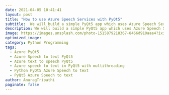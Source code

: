 ```yaml
---
date: 2021-04-05 10:41:41
layout: post
title: "How to use Azure Speech Services with PyQt5"
subtitle:  We will build a simple PyQt5 app which uses Azure Speech Services. We will unerstand how to add azure speech to text and text to speech in PyQt5 a app , use multithreading to prevent GUI freezing and more.
description: We will build a simple PyQt5 app which uses Azure Speech Services. We will unerstand how to add azure speech to text and text to speech in PyQt5 a app , use multithreading to prevent GUI freezing and more.   
image: https://images.unsplash.com/photo-1515879218367-8466d910aaa4?ixid=MXwxMjA3fDB8MHxwaG90by1wYWdlfHx8fGVufDB8fHw%3D&ixlib=rb-1.2.1&auto=format&fit=crop&w=1050&q=80
optimized_image:
category: Python Programming
tags:
  - Azure PyQt5 
  - Azure Speech to text PyQt5
  - Azure text to speech PyQt5
  - Azure speech to text in PyQt5 with multithreading
  - Python PyQt5 Azure Speech to text 
  - PyQt5 Azure Speech to text 
author: AnuragTripathi
paginate: false
---
```


